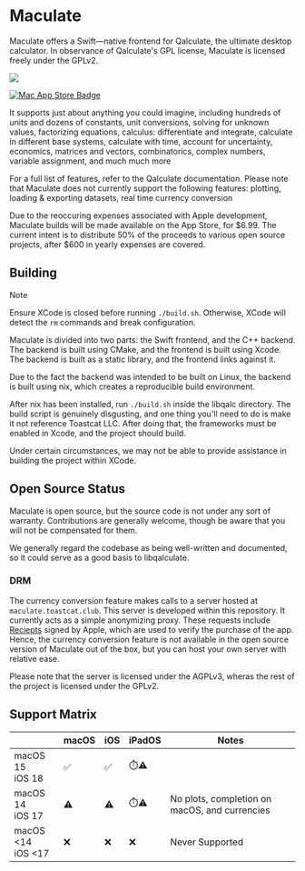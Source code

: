 # Maculate

Maculate offers a Swift—native frontend for Qalculate, the ultimate desktop calculator. In observance of Qalculate's GPL license, Maculate is licensed freely under the GPLv2.

![](https://github.com/user-attachments/assets/e3e6bf65-f430-43dd-b890-8a762ba04e93)

<a href="https://apps.apple.com/us/app/maculate/id6738711535">![Mac App Store Badge](https://github.com/user-attachments/assets/4fd17854-b560-4e9e-803d-a5193e1a9a71)</a>

It supports just about anything you could imagine, including hundreds of units and dozens of constants, unit conversions, solving for unknown values, factorizing equations, calculus: differentiate and integrate, calculate in different base systems, calculate with time, account for uncertainty, economics, matrices and vectors, combinatorics, complex numbers, variable assignment, and much much more

For a full list of features, refer to the Qalculate documentation. Please note that Maculate does not currently support the following features: plotting, loading & exporting datasets, real time currency conversion

Due to the reoccuring expenses associated with Apple development, Maculate builds will be made available on the App Store, for \$6.99. The current intent is to distribute 50\% of the proceeds to various open source projects, after \$600 in yearly expenses are covered.

## Building

> [!NOTE]
> Ensure XCode is closed before running `./build.sh`. Otherwise, XCode will detect the `rm` commands and break configuration.

Maculate is divided into two parts: the Swift frontend, and the C++ backend. The backend is built using CMake, and the frontend is built using Xcode. The backend is built as a static library, and the frontend links against it.

Due to the fact the backend was intended to be built on Linux, the backend is built using nix, which creates a reproducible build environment.

After nix has been installed, run `./build.sh` inside the libqalc directory. The build script is genuinely disgusting, and one thing you'll need to do is make it not reference Toastcat LLC. After doing that, the frameworks must be enabled in Xcode, and the project should build.

Under certain circumstances, we may not be able to provide assistance in building the project within XCode.

## Open Source Status

Maculate is open source, but the source code is not under any sort of warranty. Contributions are generally welcome, though be aware that you will not be compensated for them.

We generally regard the codebase as being well-written and documented, so it could serve as a good basis to libqalculate.

### DRM

The currency conversion feature makes calls to a server hosted at `maculate.toastcat.club`. This server is developed within this repository. It currently acts as a simple anonymizing proxy. These requests include [Reciepts](https://developer.apple.com/documentation/appstorereceipts/validating_receipts_on_the_device) signed by Apple, which are used to verify the purchase of the app. Hence, the currency conversion feature is not available in the open source version of Maculate out of the box, but you can host your own server with relative ease.

Please note that the server is licensed under the AGPLv3, wheras the rest of the project is licensed under the GPLv2.

## Support Matrix

|                         | macOS | iOS  | iPadOS | Notes                                |
| ----------------------- | ----- | ---- | ------ | ------------------------------------ |
| macOS 15 <br/> iOS 18   | ✅    | ✅ | ⏱️⚠️   |                 |
| macOS 14 <br/> iOS 17   | ⚠️    | ⚠️ | ⏱️⚠️   | No plots, completion on macOS, and currencies |
| macOS <14 <br/> iOS <17 | ❌    | ❌   | ❌     | Never Supported                      |
